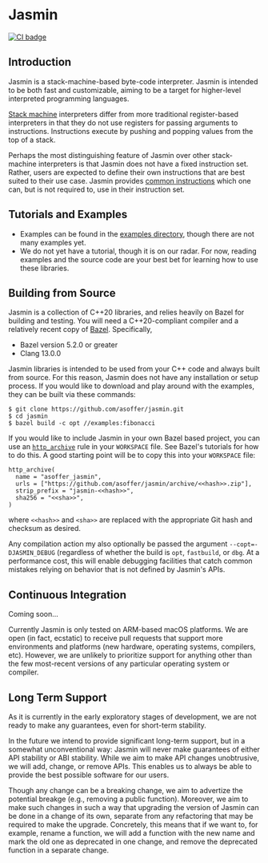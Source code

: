 # Jasmin
[![CI badge](https://github.com/asoffer/jasmin/workflows/CI/badge.svg)](https://github.com/asoffer/jasmin/actions?query=workflow%3ACI)

## Introduction

Jasmin is a stack-machine-based byte-code interpreter. Jasmin is intended to be
both fast and customizable, aiming to be a target for higher-level interpreted
programming languages.

[Stack machine](https://en.wikipedia.org/wiki/Stack_machine) interpreters differ
from more traditional register-based interpreters in that they do not use
registers for passing arguments to instructions. Instructions execute by pushing
and popping values from the top of a stack.

Perhaps the most distinguishing feature of Jasmin over other stack-machine
interpreters is that Jasmin does not have a fixed instruction set. Rather, users
are expected to define their own instructions that are best suited to their use
case. Jasmin provides [common instructions](jasmin/instructions/) which one can,
but is not required to, use in their instruction set.

## Tutorials and Examples

* Examples can be found in the [examples directory](jasmin/examples/), though
  there are not many examples yet.
* We do not yet have a tutorial, though it is on our radar. For now, reading
  examples and the source code are your best bet for learning how to use these
  libraries.

## Building from Source

Jasmin is a collection of C++20 libraries, and relies heavily on Bazel for
building and testing. You will need a C++20-compliant compiler and a relatively
recent copy of [Bazel](https://bazel.build/). Specifically,

* Bazel version 5.2.0 or greater
* Clang 13.0.0

Jasmin libraries is intended to be used from your C++ code and always built from
source. For this reason, Jasmin does not have any installation or setup process.
If you would like to download and play around with the examples, they can be
built via these commands:

```
$ git clone https://github.com/asoffer/jasmin.git
$ cd jasmin
$ bazel build -c opt //examples:fibonacci
```

If you would like to include Jasmin in your own Bazel based project, you can
use an [`http_archive`](https://bazel.build/rules/lib/repo/http) rule in your
`WORKSPACE` file. See Bazel's tutorials for how to do this. A good starting
point will be to copy this into your `WORKSPACE` file:

```
http_archive(
  name = "asoffer_jasmin",
  urls = ["https://github.com/asoffer/jasmin/archive/<<hash>>.zip"],
  strip_prefix = "jasmin-<<hash>>",
  sha256 = "<<sha>>",
)
```
where `<<hash>>` and `<sha>>` are replaced with the appropriate Git hash and
checksum as desired.

Any compilation action my also optionally be passed the argument
`--copt=-DJASMIN_DEBUG` (regardless of whether the build is `opt`, `fastbuild`,
or `dbg`. At a performance cost, this will enable debugging facilities that catch
common mistakes relying on behavior that is not defined by Jasmin's APIs.

## Continuous Integration

Coming soon...

Currently Jasmin is only tested on ARM-based macOS platforms. We are open (in
fact, ecstatic) to receive pull requests that support more environments and
platforms (new hardware, operating systems, compilers, etc).  However, we are
unlikely to prioritize support for anything other than the few most-recent
versions of any particular operating system or compiler.

## Long Term Support

As it is currently in the early exploratory stages of development, we are not
ready to make any guarantees, even for short-term stability.

In the future we intend to provide significant long-term support, but in a
somewhat unconventional way: Jasmin will never make guarantees of either API
stability or ABI stability. While we aim to make API changes unobtrusive, we
will add, change, or remove APIs. This enables us to always be able to provide
the best possible software for our users.

Though any change can be a breaking change, we aim to advertize the potential
breakge (e.g., removing a public function). Moreover, we aim to make such
changes in such a way that upgrading the version of Jasmin can be done in a
change of its own, separate from any refactoring that may be required to make
the upgrade. Concretely, this means that if we want to, for example, rename a
function, we will add a function with the new name and mark the old one as
deprecated in one change, and remove the deprecated function in a separate
change.
